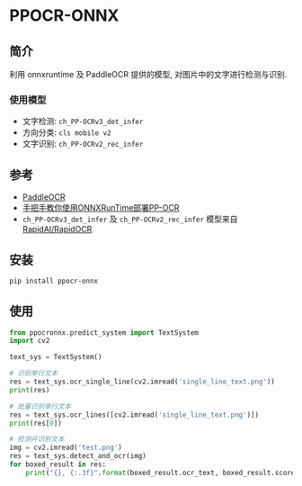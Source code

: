 # PPOCR-ONNX


## 简介

利用 onnxruntime 及 PaddleOCR 提供的模型, 对图片中的文字进行检测与识别.

### 使用模型

 - 文字检测: `ch_PP-OCRv3_det_infer`
 - 方向分类: `cls mobile v2`
 - 文字识别: `ch_PP-OCRv2_rec_infer`

## 参考

 - [PaddleOCR](https://github.com/PaddlePaddle/PaddleOCR)
 - [手把手教你使用ONNXRunTime部署PP-OCR](https://aistudio.baidu.com/aistudio/projectdetail/1479970)
 - `ch_PP-OCRv3_det_infer` 及 `ch_PP-OCRv2_rec_infer` 模型来自 [RapidAI/RapidOCR](https://github.com/RapidAI/RapidOCR)

## 安装

```bash
pip install ppocr-onnx
```

## 使用

```python
from ppocronnx.predict_system import TextSystem
import cv2

text_sys = TextSystem()

# 识别单行文本
res = text_sys.ocr_single_line(cv2.imread('single_line_text.png'))
print(res)

# 批量识别单行文本
res = text_sys.ocr_lines([cv2.imread('single_line_text.png')])
print(res[0])

# 检测并识别文本
img = cv2.imread('test.png')
res = text_sys.detect_and_ocr(img)
for boxed_result in res:
    print("{}, {:.3f}".format(boxed_result.ocr_text, boxed_result.score))
```

